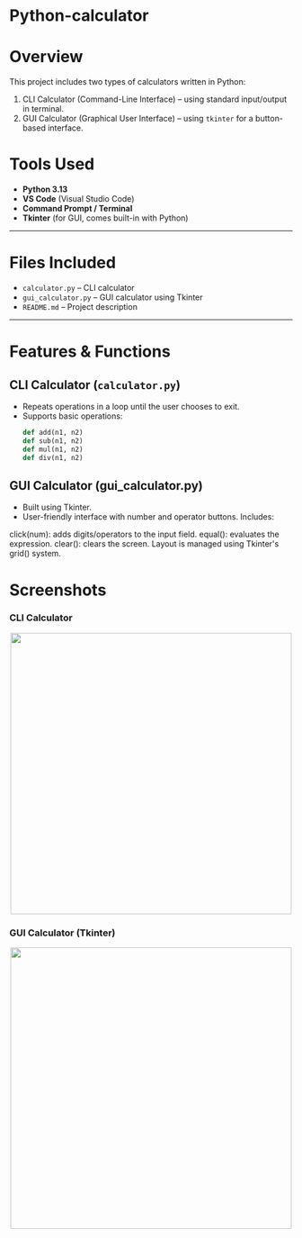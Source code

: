 # Python-calculator
# Overview

This project includes two types of calculators written in Python:
1. CLI Calculator (Command-Line Interface) – using standard input/output in terminal.
2. GUI Calculator (Graphical User Interface) – using `tkinter` for a button-based interface.

# Tools Used

- **Python 3.13**
- **VS Code** (Visual Studio Code)
- **Command Prompt / Terminal**
- **Tkinter** (for GUI, comes built-in with Python)

---

# Files Included

- `calculator.py` – CLI calculator 
- `gui_calculator.py` – GUI calculator using Tkinter
- `README.md` – Project description

---

# Features & Functions

## CLI Calculator (`calculator.py`)

- Repeats operations in a loop until the user chooses to exit.
- Supports basic operations:
  ```python
  def add(n1, n2)
  def sub(n1, n2)
  def mul(n1, n2)
  def div(n1, n2)

## GUI Calculator (gui_calculator.py)
- Built using Tkinter.
- User-friendly interface with number and operator buttons.
Includes:

click(num): adds digits/operators to the input field.
equal(): evaluates the expression.
clear(): clears the screen.
Layout is managed using Tkinter's grid() system.

# Screenshots
<h3> CLI Calculator</h3>
<p align="center">
  <img src="Clicalc.png" width="500"/>
</p>

<h3> GUI Calculator (Tkinter)</h3>
<p align="center">
  <img src="Guicalc.png" width="500"/>
</p>
